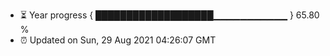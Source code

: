 - ⏳ Year progress { ███████████████████▁▁▁▁▁▁▁▁▁▁▁ } 65.80 %
- ⏰ Updated on Sun, 29 Aug 2021 04:26:07 GMT

